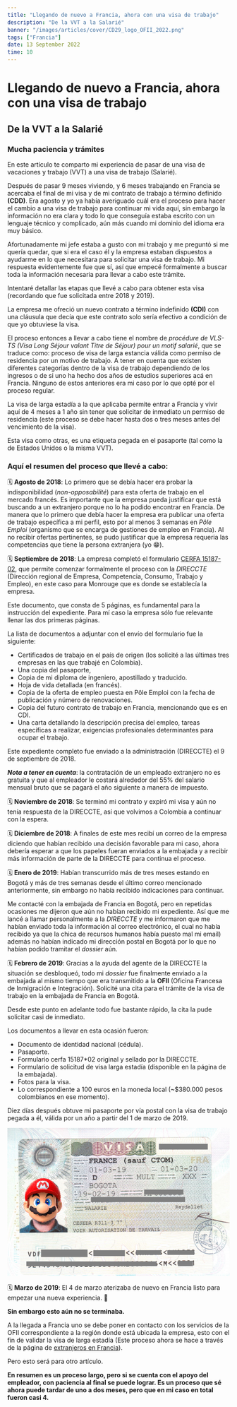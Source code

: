 ```yaml
---
title: "Llegando de nuevo a Francia, ahora con una visa de trabajo"
description: "De la VVT a la Salarié"
banner: "/images/articles/cover/CD29_logo_OFII_2022.png"
tags: ["Francia"]
date: 13 September 2022
time: 10
---
```


# Llegando de nuevo a Francia, ahora con una visa de trabajo
## De la VVT a la Salarié

### Mucha paciencia y trámites

En este artículo te comparto mi experiencia de pasar de una visa de vacaciones y trabajo (VVT) a una visa de trabajo (Salarié). 

Después de pasar 9 meses viviendo, y 6 meses trabajando en Francia se acercaba el final de mi visa y de mi contrato de trabajo a término definido **(CDD)**. Era agosto y yo ya había averiguado cuál era el proceso para hacer el cambio a una visa de trabajo para continuar mi vida aquí, sin embargo la información no era clara y todo lo que conseguía estaba escrito con un lenguaje técnico y complicado, aún más cuando mi dominio del idioma era muy básico.

Afortunadamente mi jefe estaba a gusto con mi trabajo y me preguntó si me quería quedar, que si era el caso él y la empresa estaban dispuestos a ayudarme en lo que necesitara para solicitar una visa de trabajo. Mi respuesta evidentemente fue que sí, así que empecé formalmente a buscar toda la información necesaria para llevar a cabo este trámite.

Intentaré detallar las etapas que llevé a cabo para obtener esta visa (recordando que fue solicitada entre 2018 y 2019). 

La empresa me ofreció un nuevo contrato a término indefinido **(CDI)** con una cláusula que decía que este contrato solo sería efectivo a condición de que yo obtuviese la visa. 

El proceso entonces a llevar a cabo tiene el nombre de *procédure de VLS-TS (Visa Long Séjour valant Titre de Séjour) pour un motif salarié*, que se traduce como: proceso de visa de larga estancia válida como permiso de residencia por un motivo de trabajo. A tener en cuenta que existen diferentes categorías dentro de la visa de trabajo dependiendo de los ingresos o de si uno ha hecho dos años de estudios superiores acá en Francia. Ninguno de estos anteriores era mi caso por lo que opté por el proceso regular.

La visa de larga estadía a la que aplicaba permite entrar a Francia y vivir aquí de 4 meses a 1 año sin tener que solicitar de inmediato un permiso de residencia (este proceso se debe hacer hasta dos o tres meses antes del vencimiento de la visa). 

Esta visa como otras, es una etiqueta pegada en el pasaporte (tal como la de Estados Unidos o la misma VVT).

### **Aquí el resumen del proceso que llevé a cabo**:

🗓️ **Agosto de 2018**: Lo primero que se debía hacer era probar la indisponibilidad (*non-opposabilité*) para esta oferta de trabajo en el mercado francés. Es importante que la empresa pueda justificar que está buscando a un extranjero porque no lo ha podido encontrar en Francia. De manera que lo primero que debía hacer la empresa era publicar una oferta de trabajo específica a mi perfil, esto por al menos 3 semanas en *Pôle Emploi* (organismo que se encarga de gestiones de empleo en Francia). Al no recibir ofertas pertinentes, se pudo justificar que la empresa requeria las competencias que tiene la persona extranjera (yo 😁).

🗓️ **Septiembre de 2018**: La empresa completó el formulario [CERFA 15187-02](https://entreprendre.service-public.fr/vosdroits/R46094), que permite comenzar formalmente el proceso con la *DIRECCTE* (Dirección regional de Empresa, Competencia, Consumo, Trabajo y Empleo), en este caso para Monrouge que es donde se establecía la empresa. 

Este documento, que consta de 5 páginas, es fundamental para la instrucción del expediente. Para mí caso la empresa sólo fue relevante llenar las dos primeras páginas.

La lista de documentos a adjuntar con el envío del formulario fue la siguiente:

- Certificados de trabajo en el país de origen (los solicité a las últimas tres empresas en las que trabajé en Colombia).
- Una copia del pasaporte,
- Copia de mi diploma de ingeniero, apostillado y traducido.
- Hoja de vida detallada (en francés).
- Copia de la oferta de empleo puesta en Pôle Emploi con la fecha de publicación y número de renovaciones.
- Copia del futuro contrato de trabajo en Francia, mencionando que es en CDI.
- Una carta detallando la descripción precisa del empleo, tareas específicas a realizar, exigencias profesionales determinantes para ocupar el trabajo.

Este expediente completo fue enviado a la administración (DIRECCTE) el 9 de septiembre de 2018.

***Nota a tener en cuenta***: la contratación de un empleado extranjero no es gratuita y que al empleador le costará alrededor del 55% del salario mensual bruto que se pagará el año siguiente a manera de impuesto.

🗓️ **Noviembre de 2018**: Se terminó mi contrato y expiró mi visa y aún no tenía respuesta de la DIRECCTE, así que volvimos a Colombia a continuar con la espera.

🗓️ **Diciembre de 2018**: A finales de este mes recibí un correo de la empresa diciendo que habían recibido una decisión favorable para mi caso, ahora debería esperar a que los papeles fueran enviados a la embajada y a recibir más información de parte de la DIRECCTE para continua el proceso.

🗓️ **Enero de 2019**: Habían transcurrido más de tres meses estando en Bogotá y más de tres semanas desde el último correo mencionado anteriormente, sin embargo no había recibido indicaciones para continuar. 

Me contacté con la embajada de Francia en Bogotá, pero en repetidas ocasiones me dijeron que aún no habían recibido mi expediente. Así que me lancé a llamar personalmente a la *DIRECCTE* y me informaron que me habían enviado toda la información al correo electrónico, el cual no había recibido ya que la chica de recursos humanos había puesto mal mi email) además no habían indicado mi dirección postal en Bogotá por lo que no habían podido tramitar el *dossier* aún. 

🗓️ **Febrero de 2019**: Gracias a la ayuda del agente de la DIRECCTE la situación se desbloqueó, todo mi *dossier* fue finalmente enviado a la embajada al mismo tiempo que era transmitido a la **OFII** (Oficina Francesa de Inmigración e Integración). Solicité una cita para el trámite de la visa de trabajo en la embajada de Francia en Bogotá.

Desde este punto en adelante todo fue bastante rápido, la cita la pude solicitar casi de inmediato.

Los documentos a llevar en esta ocasión fueron:

- Documento de identidad nacional (cédula).
- Pasaporte.
- Formulario cerfa 15187*02 original y sellado por la DIRECCTE.
- Formulario de solicitud de visa larga estadía (disponible en la página de la embajada).
- Fotos para la visa.
- Lo correspondiente a 100 euros en la moneda local (~$380.000 pesos colombianos en ese momento).

Diez días después obtuve mi pasaporte por vía postal con la visa de trabajo pegada a él, válida por un año a partir del 1 de marzo de 2019.

![Visa Salarie](/images/articles/posts/visa-salarie.png)

🗓️ **Marzo de 2019**: El 4 de marzo aterizaba de nuevo en Francia listo para empezar una nueva experiencia. 🙂

**Sin embargo esto aún no se terminaba.**

A la llegada a Francia uno se debe poner en contacto con los servicios de la OFII correspondiente a la región donde está ubicada la empresa, esto con el fin de validar la visa de larga estadía (Este proceso ahora se hace a través de la página de [extranjeros en Francia](https://administration-etrangers-en-france.interieur.gouv.fr)).

Pero esto será para otro artículo.

**En resumen es un proceso largo, pero si se cuenta con el apoyo del empleador, con paciencia al final se puede lograr. Es un proceso que sé ahora puede tardar de uno a dos meses, pero que en mi caso en total fueron casi 4.**